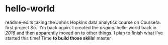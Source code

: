 # hello-world
readme-edits
taking the Johns Hopkins data analytics course on Coursera. 
first project
So...I'm back again. I created the _original_ hello-world back in _2016_ and then apparently moved on to other things. I plan to finish what I've started this time! Time **to build those skills**!
master
